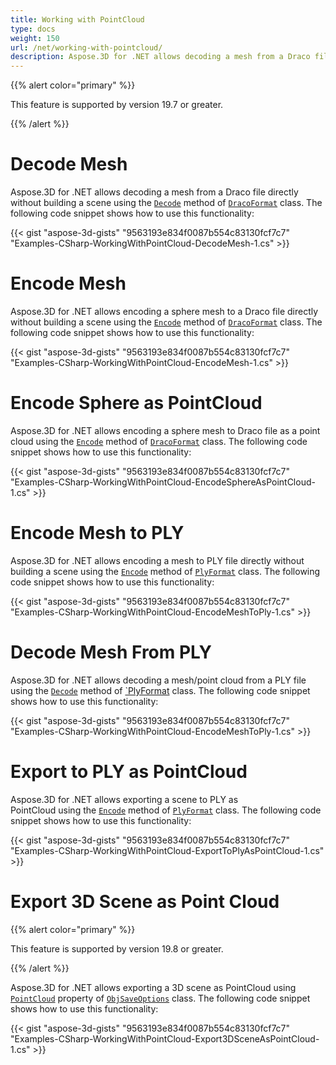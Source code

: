```yaml
---
title: Working with PointCloud
type: docs
weight: 150
url: /net/working-with-pointcloud/
description: Aspose.3D for .NET allows decoding a mesh from a Draco file directly without building a scene using the Decode method of DracoFormat class.
---
```


{{% alert color="primary" %}} 

This feature is supported by version 19.7 or greater.

{{% /alert %}} 
# **Decode Mesh**
Aspose.3D for .NET allows decoding a mesh from a Draco file directly without building a scene using the [`Decode`](https://reference.aspose.com/net/3d/aspose.threed.formats.dracoformat/decode/methods/1) method of [`DracoFormat`](https://reference.aspose.com/net/3d/aspose.threed.formats/dracoformat) class. The following code snippet shows how to use this functionality:



{{< gist "aspose-3d-gists" "9563193e834f0087b554c83130fcf7c7" "Examples-CSharp-WorkingWithPointCloud-DecodeMesh-1.cs" >}}
# **Encode Mesh**
Aspose.3D for .NET allows encoding a sphere mesh to a Draco file directly without building a scene using the [`Encode`](https://reference.aspose.com/net/3d/aspose.threed.formats.dracoformat/encode/methods/2) method of [`DracoFormat`](https://reference.aspose.com/net/3d/aspose.threed.formats/dracoformat) class. The following code snippet shows how to use this functionality:



{{< gist "aspose-3d-gists" "9563193e834f0087b554c83130fcf7c7" "Examples-CSharp-WorkingWithPointCloud-EncodeMesh-1.cs" >}}
# **Encode Sphere as PointCloud**
Aspose.3D for .NET allows encoding a sphere mesh to Draco file as a point cloud using the [`Encode`](https://reference.aspose.com/net/3d/aspose.threed.formats.dracoformat/encode/methods/2) method of [`DracoFormat`](https://reference.aspose.com/net/3d/aspose.threed.formats/dracoformat) class. The following code snippet shows how to use this functionality:



{{< gist "aspose-3d-gists" "9563193e834f0087b554c83130fcf7c7" "Examples-CSharp-WorkingWithPointCloud-EncodeSphereAsPointCloud-1.cs" >}}
# **Encode Mesh to PLY**
Aspose.3D for .NET allows encoding a mesh to PLY file directly without building a scene using the [`Encode`](https://reference.aspose.com/net/3d/aspose.threed.formats.plyformat/encode/methods/1) method of [`PlyFormat`](https://reference.aspose.com/net/3d/aspose.threed.formats/plyformat) class. The following code snippet shows how to use this functionality:



{{< gist "aspose-3d-gists" "9563193e834f0087b554c83130fcf7c7" "Examples-CSharp-WorkingWithPointCloud-EncodeMeshToPly-1.cs" >}}
# **Decode Mesh From PLY**
Aspose.3D for .NET allows decoding a mesh/point cloud from a PLY file using the [`Decode`](https://reference.aspose.com/net/3d/aspose.threed.formats.plyformat/decode/methods/1) method of [`PlyFormat](https://reference.aspose.com/net/3d/aspose.threed.formats/plyformat) class. The following code snippet shows how to use this functionality:



{{< gist "aspose-3d-gists" "9563193e834f0087b554c83130fcf7c7" "Examples-CSharp-WorkingWithPointCloud-EncodeMeshToPly-1.cs" >}}
# **Export to PLY as PointCloud**
Aspose.3D for .NET allows exporting a scene to PLY as PointCloud using the [`Encode`](https://reference.aspose.com/net/3d/aspose.threed.formats.plyformat/encode/methods/1) method of [`PlyFormat`](https://reference.aspose.com/net/3d/aspose.threed.formats/plyformat) class. The following code snippet shows how to use this functionality:



{{< gist "aspose-3d-gists" "9563193e834f0087b554c83130fcf7c7" "Examples-CSharp-WorkingWithPointCloud-ExportToPlyAsPointCloud-1.cs" >}}
# **Export 3D Scene as Point Cloud**
{{% alert color="primary" %}} 

This feature is supported by version 19.8 or greater.

{{% /alert %}} 

Aspose.3D for .NET allows exporting a 3D scene as PointCloud using [`PointCloud`](https://reference.aspose.com/net/3d/aspose.threed.formats/objsaveoptions/properties/pointcloud) property of [`ObjSaveOptions`](https://reference.aspose.com/net/3d/aspose.threed.formats/objsaveoptions) class. The following code snippet shows how to use this functionality:

{{< gist "aspose-3d-gists" "9563193e834f0087b554c83130fcf7c7" "Examples-CSharp-WorkingWithPointCloud-Export3DSceneAsPointCloud-1.cs" >}}
